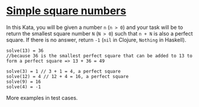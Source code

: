 # [Simple square numbers](https://www.codewars.com/kata/simple-square-numbers "https://www.codewars.com/kata/5edc8c53d7cede0032eb6029")

In this Kata, you will be given a number `n` (`n > 0`) and your task will be to return the smallest square number `N` (`N > 0`) such that `n + N` is also a perfect square. If there is no answer, return `-1` (`nil` in Clojure, `Nothing` in Haskell). 

```
solve(13) = 36
//because 36 is the smallest perfect square that can be added to 13 to form a perfect square => 13 + 36 = 49

solve(3) = 1 // 3 + 1 = 4, a perfect square
solve(12) = 4 // 12 + 4 = 16, a perfect square
solve(9) = 16 
solve(4) = -1
```

More examples in test cases.